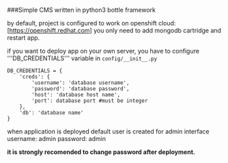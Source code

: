 ###Simple CMS written in python3 bottle framework

by default, project is configured to work on openshift cloud: [https://openshift.redhat.com]
you only need to add mongodb cartridge and restart app.

if you want to deploy app on your own server, you have to configure '''DB_CREDENTIALS''' variable
in ```config/__init__.py```

```
DB_CREDENTIALS = {
    'creds': {
        'username': 'database username',
        'password': 'database password',
        'host': 'database host name',
        'port': database port #must be integer
    },
    'db': 'database name'
}
```

when application is deployed default user is created for admin interface
username: admin
password: admin

**it is strongly recomended to change password after deployment.**


